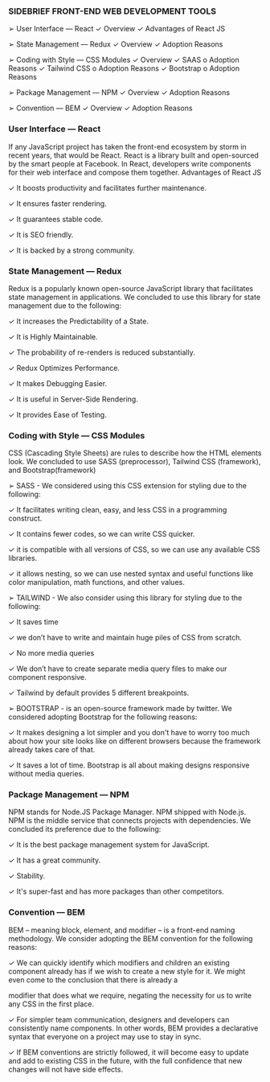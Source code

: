 ### SIDEBRIEF FRONT-END WEB DEVELOPMENT TOOLS

➢ User Interface — React
✓ Overview
✓ Advantages of React JS

➢ State Management — Redux
✓ Overview
✓ Adoption Reasons

➢ Coding with Style — CSS Modules
✓ Overview
✓ SAAS
o Adoption Reasons
✓ Tailwind CSS
o Adoption Reasons
✓ Bootstrap
o Adoption Reasons

➢ Package Management — NPM
✓ Overview
✓ Adoption Reasons

➢ Convention — BEM
✓ Overview
✓ Adoption Reasons

### User Interface — React

If any JavaScript project has taken the front-end ecosystem by storm in recent years, that would be
React.
React is a library built and open-sourced by the smart people at Facebook. In React,
developers write components for their web interface and compose them together.
Advantages of React JS

✓ It boosts productivity and facilitates further maintenance.

✓ It ensures faster rendering.

✓ It guarantees stable code.

✓ It is SEO friendly.

✓ It is backed by a strong community.

### State Management — Redux

Redux is a popularly known open-source JavaScript library that facilitates state management in
applications.
We concluded to use this library for state management due to the following:

✓ It increases the Predictability of a State.

✓ It is Highly Maintainable.

✓ The probability of re-renders is reduced substantially.

✓ Redux Optimizes Performance.

✓ It makes Debugging Easier.

✓ It is useful in Server-Side Rendering.

✓ It provides Ease of Testing.

### Coding with Style — CSS Modules

CSS (Cascading Style Sheets) are rules to describe how the HTML elements look. We concluded to
use SASS (preprocessor), Tailwind CSS (framework), and Bootstrap(framework)

➢ SASS - We considered using this CSS extension for styling due to the following:

✓ It facilitates writing clean, easy, and less CSS in a programming construct.

✓ It contains fewer codes, so we can write CSS quicker.

✓ it is compatible with all versions of CSS, so we can use any available CSS libraries.

✓ it allows nesting, so we can use nested syntax and useful functions like color manipulation, math functions, and other values.

➢ TAILWIND - We also consider using this library for styling due to the following:

✓ It saves time

✓ we don’t have to write and maintain huge piles of CSS from scratch.

✓ No more media queries

✓ We don’t have to create separate media query files to make our component responsive.

✓ Tailwind by default provides 5 different breakpoints.

➢ BOOTSTRAP - is an open-source framework made by twitter. We considered adopting Bootstrap
for the following reasons:

✓ It makes designing a lot simpler and you don't have to worry too much about how your site
looks like on different browsers because the framework already takes care of that.

✓ It saves a lot of time. Bootstrap is all about making designs responsive without media
queries.

### Package Management — NPM

NPM stands for Node.JS Package Manager. NPM shipped with Node.js. NPM is the middle service
that connects projects with dependencies. We concluded its preference due to the following:

✓ It is the best package management system for JavaScript.

✓ It has a great community.

✓ Stability.

✓ It's super-fast and has more packages than other competitors.

### Convention — BEM

BEM – meaning block, element, and modifier – is a front-end naming methodology. We consider
adopting the BEM convention for the following reasons:

✓ We can quickly identify which modifiers and children an existing component already has if we
wish to create a new style for it. We might even come to the conclusion that there is already a

modifier that does what we require, negating the necessity for us to write any CSS in the first
place.

✓ For simpler team communication, designers and developers can consistently name components.
In other words, BEM provides a declarative syntax that everyone on a project may use to stay in
sync.

✓ If BEM conventions are strictly followed, it will become easy to update and add to existing CSS in
the future, with the full confidence that new changes will not have side effects.
